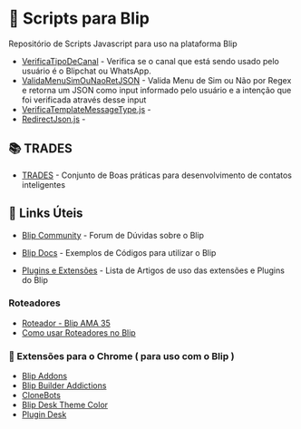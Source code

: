 # 🤖 Scripts para Blip
Repositório de Scripts Javascript para uso na plataforma Blip


* [VerificaTipoDeCanal]() - Verifica se o canal que está sendo usado pelo usuário é o Blipchat ou WhatsApp.
* [ValidaMenuSimOuNaoRetJSON]() - Valida Menu de Sim ou Não por Regex e retorna um JSON como input informado pelo usuário e a intenção que foi verificada através desse input 
* [VerificaTemplateMessageType.js]() - 
* [RedirectJson.js]() - 


## 📚 TRADES
* [TRADES](https://github.com/brunoemferreira/blip-scripts/tree/main/TRADES) - Conjunto de Boas práticas para desenvolvimento de contatos inteligentes


## 🔗 Links Úteis
* [Blip Community](https://community.blip.ai/) - Forum de Dúvidas sobre o Blip
* [Blip Docs](https://docs.blip.ai/?javascript#introduction) - Exemplos de Códigos para utilizar o Blip


* [Plugins e Extensões](https://help.blip.ai/hc/pt-br/sections/4403363546007-Plugins-e-Extens%C3%B5es) - Lista de Artigos de uso das extensões e Plugins do Blip


### Roteadores
* [Roteador - Blip AMA 35](https://www.youtube.com/watch?v=Z4z-wRnXyi4&list=PL21x9uTV4tb1nDk8d8BKpuCOtZKxDuavs&index=20)
* [Como usar Roteadores no Blip](https://www.youtube.com/watch?v=2nW0mPUQgss&list=PL21x9uTV4tb1nDk8d8BKpuCOtZKxDuavs)

### 🧰 Extensões para o Chrome ( para uso com o Blip )
* [Blip Addons](https://chrome.google.com/webstore/detail/blip-addons/niopbdedfbgmagppkckachanclmdomeg?hl=pt-br)
* [Blip Builder Addictions](https://chrome.google.com/webstore/detail/blip-builder-addictions/nfdmafhaljeeonfglijopeoicnnpgleb?hl=pt-br)
* [CloneBots](https://chrome.google.com/webstore/detail/clonebots/kmfpnnabdegkmimfnalfbadaaaalhbld?hl=pt-br)
* [Blip Desk Theme Color](https://chrome.google.com/webstore/detail/blip-desk-theme-color/nmcdldfhdcloobjonaocfgaflledaeha?hl=pt-br)
* [Plugin Desk](https://chrome.google.com/webstore/detail/plugin-desk/bmjjlaomahkobdcmgnbihomlipaoolnh?hl=pt-br)
